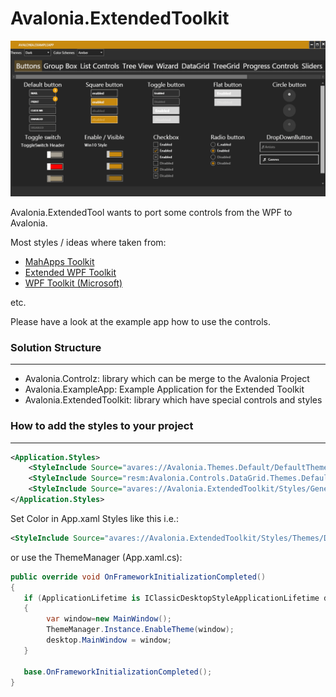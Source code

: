 

# Avalonia.ExtendedToolkit


![alt text](github/Images/Avalonia.ExampleApp-Overview.gif "Main application")   



Avalonia.ExtendedTool wants to port some controls from the WPF to Avalonia.

Most styles / ideas where taken from:

- [MahApps Toolkit](https://github.com/MahApps/MahApps.Metro) 
- [Extended WPF Toolkit](https://github.com/xceedsoftware/wpftoolkit)
- [WPF Toolkit (Microsoft)](https://github.com/dotnet/wpf)

etc.



Please have a look at the example app how to use the controls.

### Solution Structure

------

- Avalonia.Controlz: library which can be merge to the Avalonia Project 
- Avalonia.ExampleApp: Example Application for the Extended Toolkit
- Avalonia.ExtendedToolkit: library which have special controls and styles



### How to add the styles to your project

------

```xml	
<Application.Styles>
	<StyleInclude Source="avares://Avalonia.Themes.Default/DefaultTheme.xaml"/>
	<StyleInclude Source="resm:Avalonia.Controls.DataGrid.Themes.Default.xaml?assembly=Avalonia.Controls.DataGrid" />
	<StyleInclude Source="avares://Avalonia.ExtendedToolkit/Styles/Generic.xaml"/>
</Application.Styles>

```

Set Color in App.xaml Styles like this i.e.:

```xml
<StyleInclude Source="avares://Avalonia.ExtendedToolkit/Styles/Themes/Dark.Blue.xaml"/>
```

or use the ThemeManager (App.xaml.cs):

```cs
public override void OnFrameworkInitializationCompleted()
{
   if (ApplicationLifetime is IClassicDesktopStyleApplicationLifetime desktop)
   {
        var window=new MainWindow();
		ThemeManager.Instance.EnableTheme(window);
        desktop.MainWindow = window;
   }

   base.OnFrameworkInitializationCompleted();
}
```

